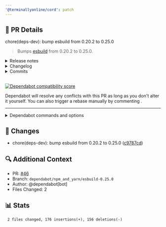 ```yaml
---
'@terminallyonline/cord': patch
---
```


## 🔄 PR Details
chore(deps-dev): bump esbuild from 0.20.2 to 0.25.0

> Bumps [esbuild](https://github.com/evanw/esbuild) from 0.20.2 to 0.25.0.
<details>
<summary>Release notes</summary>
<p><em>Sourced from <a href=https://github.com/evanw/esbuild/releases>esbuild's releases</a>.</em></p>
<blockquote>
<h2>v0.25.0</h2>
<p><strong>This release deliberately contains backwards-incompatible changes.</strong> To avoid automatically picking up releases like this, you should either be pinning the exact version of <code>esbuild</code> in your <code>package.json</code> file (recommended) or be using a version range syntax that only accepts patch upgrades such as <code>^0.24.0</code> or <code>~0.24.0</code>. See npm's documentation about <a href=https://docs.npmjs.com/cli/v6/using-npm/semver/>semver</a> for more information.</p>
<ul>
<li>
<p>Restrict access to esbuild's development server (<a href=https://github.com/evanw/esbuild/security/advisories/GHSA-67mh-4wv8-2f99>GHSA-67mh-4wv8-2f99</a>)</p>
<p>This change addresses esbuild's first security vulnerability report. Previously esbuild set the <code>Access-Control-Allow-Origin</code> header to <code>*</code> to allow esbuild's development server to be flexible in how it's used for development. However, this allows the websites you visit to make HTTP requests to esbuild's local development server, which gives read-only access to your source code if the website were to fetch your source code's specific URL. You can read more information in <a href=https://github.com/evanw/esbuild/security/advisories/GHSA-67mh-4wv8-2f99>the report</a>.</p>
<p>Starting with this release, <a href=https://developer.mozilla.org/en-US/docs/Web/HTTP/CORS>CORS</a> will now be disabled, and requests will now be denied if the host does not match the one provided to <code>--serve=</code>. The default host is <code>0.0.0.0</code>, which refers to all of the IP addresses that represent the local machine (e.g. both <code>127.0.0.1</code> and <code>192.168.0.1</code>). If you want to customize anything about esbuild's development server, you can <a href=https://esbuild.github.io/api/#serve-proxy>put a proxy in front of esbuild</a> and modify the incoming and/or outgoing requests.</p>
<p>In addition, the <code>serve()</code> API call has been changed to return an array of <code>hosts</code> instead of a single <code>host</code> string. This makes it possible to determine all of the hosts that esbuild's development server will accept.</p>
<p>Thanks to <a href=https://github.com/sapphi-red><code>@​sapphi-red</code></a> for reporting this issue.</p>
</li>
<li>
<p>Delete output files when a build fails in watch mode (<a href=https://redirect.github.com/evanw/esbuild/issues/3643>#3643</a>)</p>
<p>It has been requested for esbuild to delete files when a build fails in watch mode. Previously esbuild left the old files in place, which could cause people to not immediately realize that the most recent build failed. With this release, esbuild will now delete all output files if a rebuild fails. Fixing the build error and triggering another rebuild will restore all output files again.</p>
</li>
<li>
<p>Fix correctness issues with the CSS nesting transform (<a href=https://redirect.github.com/evanw/esbuild/issues/3620>#3620</a>, <a href=https://redirect.github.com/evanw/esbuild/issues/3877>#3877</a>, <a href=https://redirect.github.com/evanw/esbuild/issues/3933>#3933</a>, <a href=https://redirect.github.com/evanw/esbuild/issues/3997>#3997</a>, <a href=https://redirect.github.com/evanw/esbuild/issues/4005>#4005</a>, <a href=https://redirect.github.com/evanw/esbuild/pull/4037>#4037</a>, <a href=https://redirect.github.com/evanw/esbuild/pull/4038>#4038</a>)</p>
<p>This release fixes the following problems:</p>
<ul>
<li>
<p>Naive expansion of CSS nesting can result in an exponential blow-up of generated CSS if each nesting level has multiple selectors. Previously esbuild sometimes collapsed individual nesting levels using <code>:is()</code> to limit expansion. However, this collapsing wasn't correct in some cases, so it has been removed to fix correctness issues.</p>
<pre lang=css><code>/* Original code */
.parent {
  &gt; .a,
  &gt; .b1 &gt; .b2 {
    color: red;
  }
}
<p>/* Old output (with --supported:nesting=false) */<br />
.parent &gt; :is(.a, .b1 &gt; .b2) {<br />
color: red;<br />
}</p>
<p>/* New output (with --supported:nesting=false) */<br />
.parent &gt; .a,<br />
.parent &gt; .b1 &gt; .b2 {<br />
color: red;<br />
}<br />
</code></pre></p>
<p>Thanks to <a href=https://github.com/tim-we><code>@​tim-we</code></a> for working on a fix.</p>
</li>
<li>
<p>The <code>&amp;</code> CSS nesting selector can be repeated multiple times to increase CSS specificity. Previously esbuild ignored this possibility and incorrectly considered <code>&amp;&amp;</code> to have the same specificity as <code>&amp;</code>. With this release, this should now work correctly:</p>
<pre lang=css><code>/* Original code (color should be red) */
</code></pre>
</li>
</ul>
</li>
</ul>
<!-- raw HTML omitted -->
</blockquote>
<p>... (truncated)</p>
</details>
<details>
<summary>Changelog</summary>
<p><em>Sourced from <a href=https://github.com/evanw/esbuild/blob/main/CHANGELOG-2024.md>esbuild's changelog</a>.</em></p>
<blockquote>
<h1>Changelog: 2024</h1>
<p>This changelog documents all esbuild versions published in the year 2024 (versions 0.19.12 through 0.24.2).</p>
<h2>0.24.2</h2>
<ul>
<li>
<p>Fix regression with <code>--define</code> and <code>import.meta</code> (<a href=https://redirect.github.com/evanw/esbuild/issues/4010>#4010</a>, <a href=https://redirect.github.com/evanw/esbuild/issues/4012>#4012</a>, <a href=https://redirect.github.com/evanw/esbuild/pull/4013>#4013</a>)</p>
<p>The previous change in version 0.24.1 to use a more expression-like parser for <code>define</code> values to allow quoted property names introduced a regression that removed the ability to use <code>--define:import.meta=...</code>. Even though <code>import</code> is normally a keyword that can't be used as an identifier, ES modules special-case the <code>import.meta</code> expression to behave like an identifier anyway. This change fixes the regression.</p>
<p>This fix was contributed by <a href=https://github.com/sapphi-red><code>@​sapphi-red</code></a>.</p>
</li>
</ul>
<h2>0.24.1</h2>
<ul>
<li>
<p>Allow <code>es2024</code> as a target in <code>tsconfig.json</code> (<a href=https://redirect.github.com/evanw/esbuild/issues/4004>#4004</a>)</p>
<p>TypeScript recently <a href=https://devblogs.microsoft.com/typescript/announcing-typescript-5-7/#support-for---target-es2024-and---lib-es2024>added <code>es2024</code></a> as a compilation target, so esbuild now supports this in the <code>target</code> field of <code>tsconfig.json</code> files, such as in the following configuration file:</p>
<pre lang=json><code>{
  &quot;compilerOptions&quot;: {
    &quot;target&quot;: &quot;ES2024&quot;
  }
}
</code></pre>
<p>As a reminder, the only thing that esbuild uses this field for is determining whether or not to use legacy TypeScript behavior for class fields. You can read more in <a href=https://esbuild.github.io/content-types/#tsconfig-json>the documentation</a>.</p>
<p>This fix was contributed by <a href=https://github.com/billyjanitsch><code>@​billyjanitsch</code></a>.</p>
</li>
<li>
<p>Allow automatic semicolon insertion after <code>get</code>/<code>set</code></p>
<p>This change fixes a grammar bug in the parser that incorrectly treated the following code as a syntax error:</p>
<pre lang=ts><code>class Foo {
  get
  *x() {}
  set
  *y() {}
}
</code></pre>
<p>The above code will be considered valid starting with this release. This change to esbuild follows a <a href=https://redirect.github.com/microsoft/TypeScript/pull/60225>similar change to TypeScript</a> which will allow this syntax starting with TypeScript 5.7.</p>
</li>
<li>
<p>Allow quoted property names in <code>--define</code> and <code>--pure</code> (<a href=https://redirect.github.com/evanw/esbuild/issues/4008>#4008</a>)</p>
<p>The <code>define</code> and <code>pure</code> API options now accept identifier expressions containing quoted property names. Previously all identifiers in the identifier expression had to be bare identifiers. This change now makes <code>--define</code> and <code>--pure</code> consistent with <code>--global-name</code>, which already supported quoted property names. For example, the following is now possible:</p>
<pre lang=js><code></code></pre>
</li>
</ul>
<!-- raw HTML omitted -->
</blockquote>
<p>... (truncated)</p>
</details>
<details>
<summary>Commits</summary>
<ul>
<li><a href=https://github.com/evanw/esbuild/commit/e9174d671b1882758cd32ac5e146200f5bee3e45><code>e9174d6</code></a> publish 0.25.0 to npm</li>
<li><a href=https://github.com/evanw/esbuild/commit/c27dbebb9e7a55dd9a084dd151dddd840787490e><code>c27dbeb</code></a> fix <code>hosts</code> in <code>plugin-tests.js</code></li>
<li><a href=https://github.com/evanw/esbuild/commit/6794f602a453cf0255bcae245871de120a89a559><code>6794f60</code></a> fix <code>hosts</code> in <code>node-unref-tests.js</code></li>
<li><a href=https://github.com/evanw/esbuild/commit/de85afd65edec9ebc44a11e245fd9e9a2e99760d><code>de85afd</code></a> Merge commit from fork</li>
<li><a href=https://github.com/evanw/esbuild/commit/da1de1bf77a65f06654b49878d9ec4747ddaa21f><code>da1de1b</code></a> fix <a href=https://redirect.github.com/evanw/esbuild/issues/4065>#4065</a>: bitwise operators can return bigints</li>
<li><a href=https://github.com/evanw/esbuild/commit/f4e9d19fb20095a98bf40634f0380f6a16be91e7><code>f4e9d19</code></a> switch case liveness: <code>default</code> is always last</li>
<li><a href=https://github.com/evanw/esbuild/commit/7aa47c3e778ea04849f97f18dd9959df88fa0886><code>7aa47c3</code></a> fix <a href=https://redirect.github.com/evanw/esbuild/issues/4028>#4028</a>: minify live/dead <code>switch</code> cases better</li>
<li><a href=https://github.com/evanw/esbuild/commit/22ecd306190b8971ec4474b5485266c20350e266><code>22ecd30</code></a> minify: more constant folding for strict equality</li>
<li><a href=https://github.com/evanw/esbuild/commit/4cdf03c03697128044fa8fb76e5c478e9765b353><code>4cdf03c</code></a> fix <a href=https://redirect.github.com/evanw/esbuild/issues/4053>#4053</a>: reordering of <code>.tsx</code> in <code>node_modules</code></li>
<li><a href=https://github.com/evanw/esbuild/commit/dc719775b7140120916bd9e6777ca1cb8a1cdc0e><code>dc71977</code></a> fix <a href=https://redirect.github.com/evanw/esbuild/issues/3692>#3692</a>: <code>0</code> now picks a random ephemeral port</li>
<li>Additional commits viewable in <a href=https://github.com/evanw/esbuild/compare/v0.20.2...v0.25.0>compare view</a></li>
</ul>
</details>
<br />


[![Dependabot compatibility score](https://dependabot-badges.githubapp.com/badges/compatibility_score?dependency-name=esbuild&package-manager=npm_and_yarn&previous-version=0.20.2&new-version=0.25.0)](https://docs.github.com/en/github/managing-security-vulnerabilities/about-dependabot-security-updates#about-compatibility-scores)

Dependabot will resolve any conflicts with this PR as long as you don't alter it yourself. You can also trigger a rebase manually by commenting .

[//]: # (dependabot-automerge-start)
[//]: # (dependabot-automerge-end)

---

<details>
<summary>Dependabot commands and options</summary>
<br />

You can trigger Dependabot actions by commenting on this PR:
-  will rebase this PR
-  will recreate this PR, overwriting any edits that have been made to it
-  will merge this PR after your CI passes on it
-  will squash and merge this PR after your CI passes on it
-  will cancel a previously requested merge and block automerging
-  will reopen this PR if it is closed
-  will close this PR and stop Dependabot recreating it. You can achieve the same result by closing it manually
-  will show all of the ignore conditions of the specified dependency
-  will close this PR and stop Dependabot creating any more for this major version (unless you reopen the PR or upgrade to it yourself)
-  will close this PR and stop Dependabot creating any more for this minor version (unless you reopen the PR or upgrade to it yourself)
-  will close this PR and stop Dependabot creating any more for this dependency (unless you reopen the PR or upgrade to it yourself)
You can disable automated security fix PRs for this repo from the [Security Alerts page](https://github.com/Terminally-Online/cord/network/alerts).

</details>

## 📝 Changes
- chore(deps-dev): bump esbuild from 0.20.2 to 0.25.0 ([c9787cd](https://github.com/Terminally-Online/cord/commit/c9787cd6595103947cdfbafc16e8330282020dfa))

## 🔍 Additional Context
- PR: [#46](https://github.com/Terminally-Online/cord/pull/46)
- Branch: `dependabot/npm_and_yarn/esbuild-0.25.0`
- Author: @dependabot[bot]
- Files Changed: 2

## 📊 Stats
```diff
 2 files changed, 176 insertions(+), 156 deletions(-)
```
